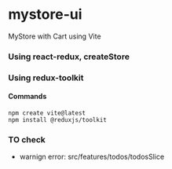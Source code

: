 # mystore-ui
MyStore with Cart using Vite 

### Using react-redux, createStore
### Using redux-toolkit

#### Commands
```shell
npm create vite@latest
npm install @reduxjs/toolkit
```

### TO check
- warnign error: src/features/todos/todosSlice